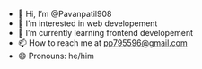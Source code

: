- 👋 Hi, I’m @Pavanpatil908
- 👀 I’m interested in web developement
- 🌱 I’m currently learning frontend developement
- 📫 How to reach me at pp795596@gmail.com
- 😄 Pronouns: he/him


<!---
Pavanpatil908/Pavanpatil908 is a ✨ special ✨ repository because its `README.md` (this file) appears on your GitHub profile.
You can click the Preview link to take a look at your changes.
--->
